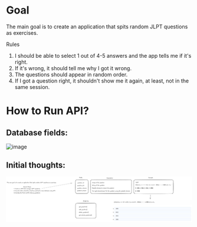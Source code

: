 # Goal

The main goal is to create an application that spits random JLPT questions as exercises.


Rules
1. I should be able to select 1 out of 4-5 answers and the app tells me if it's right.
2. If it's wrong, it should tell me why I got it wrong.
3. The questions should appear in random order.
4. If I got a question right, it shouldn't show me it again, at least, not in the same session.

# How to Run API?


## Database fields:
![image](https://github.com/user-attachments/assets/2b8d8718-be79-4ef7-857c-b93f8ca0c548)

## Initial thoughts:

![img](rsc/explanations/initial_thoughts.png)
